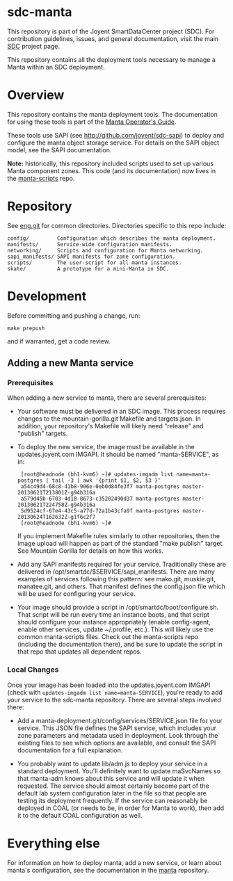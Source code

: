 <!--
    This Source Code Form is subject to the terms of the Mozilla Public
    License, v. 2.0. If a copy of the MPL was not distributed with this
    file, You can obtain one at http://mozilla.org/MPL/2.0/.
-->

<!--
    Copyright (c) 2015, Joyent, Inc.
-->

# sdc-manta

This repository is part of the Joyent SmartDataCenter project (SDC).  For
contribution guidelines, issues, and general documentation, visit the main
[SDC](http://github.com/joyent/sdc) project page.

This repository contains all the deployment tools necessary to manage a Manta
within an SDC deployment.


# Overview

This repository contains the manta deployment tools.  The documentation for
using these tools is part of the [Manta Operator's
Guide](https://joyent.github.io/manta).

These tools use SAPI (see http://github.com/joyent/sdc-sapi) to deploy and
configure the manta object storage service.  For details on the SAPI object
model, see the SAPI documentation.

**Note:** historically, this repository included scripts used to set up various
Manta component zones.  This code (and its documentation) now lives in the
[manta-scripts](https://github.com/joyent/manta-scripts) repo.


# Repository

See [eng.git](https://github.com/joyent/eng) for common directories.
Directories specific to this repo include:

    config/         Configuration which describes the manta deployment.
    manifests/      Service-wide configuration manifests.
    networking/     Scripts and configuration for Manta networking.
    sapi_manifests/ SAPI manifests for zone configuration.
    scripts/        The user-script for all manta instances.
    skate/          A prototype for a mini-Manta in SDC.


# Development

Before committing and pushing a change, run:

    make prepush

and if warranted, get a code review.


## Adding a new Manta service

### Prerequisites

When adding a new service to manta, there are several prerequisites:

 * Your software must be delivered in an SDC image.  This process requires
   changes to the mountain-gorilla.git Makefile and targets.json.  In addition,
   your repository's Makefile will likely need "release" and "publish" targets.

 * To deploy the new service, the image must be available in the
   updates.joyent.com IMGAPI.  It should be named "manta-SERVICE", as in:

        [root@headnode (bh1-kvm6) ~]# updates-imgadm list name=manta-postgres | tail -3 | awk '{print $1, $2, $3 }'
        a54c49d4-68c8-41b8-906e-0eb0d84fe3f7 manta-postgres master-20130621T213801Z-g94b316a
        a579d45b-6703-4d18-8673-c35202490d37 manta-postgres master-20130621T224758Z-g94b316a
        5d9524cf-67e4-43c5-a77d-72a1b43cfa9f manta-postgres master-20130624T162632Z-g1f6c2f7
        [root@headnode (bh1-kvm6) ~]#

   If you implement Makefile rules similarly to other repositories, then the
   image upload will happen as part of the standard "make publish" target.  See
   Mountain Gorilla for details on how this works.

 * Add any SAPI manifests required for your service.  Traditionally these are
   delivered in /opt/smartdc/$SERVICE/sapi\_manifests.  There are many examples
   of services following this pattern: see mako.git, muskie.git, manatee.git,
   and others.  That manifest defines the config.json file which will be used
   for configuring your service.

 * Your image should provide a script in /opt/smartdc/boot/configure.sh.  That
   script will be run every time an instance boots, and that script should
   configure your instance appropriately (enable config-agent, enable other
   services, update ~/.profile, etc.).  This will likely use the common
   manta-scripts files.  Check out the manta-scripts repo (including the
   documentation there), and be sure to update the script in that repo that
   updates all dependent repos.

### Local Changes

Once your image has been loaded into the updates.joyent.com IMGAPI (check with
`updates-imgadm list name=manta-SERVICE`), you're ready to add your service to
the sdc-manta repository.  There are several steps involved there:

 * Add a manta-deployment.git/config/services/SERVICE.json file for your
   service.  This JSON file defines the SAPI service, which includes your zone
   parameters and metadata used in deployment.  Look through the existing files
   to see which options are available, and consult the SAPI documentation for a
   full explanation.

 * You probably want to update lib/adm.js to deploy your service in a standard
   deployment.  You'll definitely want to update maSvcNames so that manta-adm
   knows about this service and will update it when requested.  The service
   should almost certainly become part of the default lab system configuration
   later in the file so that people are testing its deployment frequently.
   If the service can reasonably be deployed in COAL (or needs to be, in order
   for Manta to work), then add it to the default COAL configuration as well.

# Everything else

For information on how to deploy manta, add a new service, or learn about
manta's configuration, see the documentation in the
[manta](http://github.com/joyent/manta) repository.
